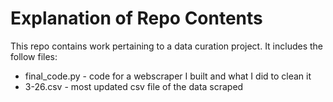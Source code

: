 # Explanation of Repo Contents

This repo contains work pertaining to a data curation project. It includes the follow files:

* final_code.py - code for a webscraper I built and what I did to clean it
* 3-26.csv - most updated csv file of the data scraped 

